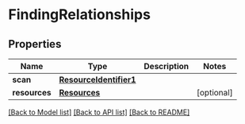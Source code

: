 # FindingRelationships

## Properties
Name | Type | Description | Notes
------------ | ------------- | ------------- | -------------
**scan** | [**ResourceIdentifier1**](ResourceIdentifier1.md) |  | 
**resources** | [**Resources**](Resources.md) |  | [optional] 

[[Back to Model list]](../README.md#documentation-for-models) [[Back to API list]](../README.md#documentation-for-api-endpoints) [[Back to README]](../README.md)

